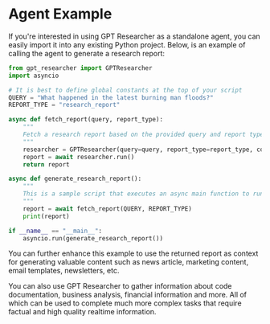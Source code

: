 # Agent Example

If you're interested in using GPT Researcher as a standalone agent, you can easily import it into any existing Python project. Below, is an example of calling the agent to generate a research report:

```python
from gpt_researcher import GPTResearcher
import asyncio

# It is best to define global constants at the top of your script
QUERY = "What happened in the latest burning man floods?"
REPORT_TYPE = "research_report"

async def fetch_report(query, report_type):
    """
    Fetch a research report based on the provided query and report type.
    """
    researcher = GPTResearcher(query=query, report_type=report_type, config_path=None)
    report = await researcher.run()
    return report

async def generate_research_report():
    """
    This is a sample script that executes an async main function to run a research report.
    """
    report = await fetch_report(QUERY, REPORT_TYPE)
    print(report)

if __name__ == "__main__":
    asyncio.run(generate_research_report())
```

You can further enhance this example to use the returned report as context for generating valuable content such as news article, marketing content, email templates, newsletters, etc.

You can also use GPT Researcher to gather information about code documentation, business analysis, financial information and more. All of which can be used to complete much more complex tasks that require factual and high quality realtime information.